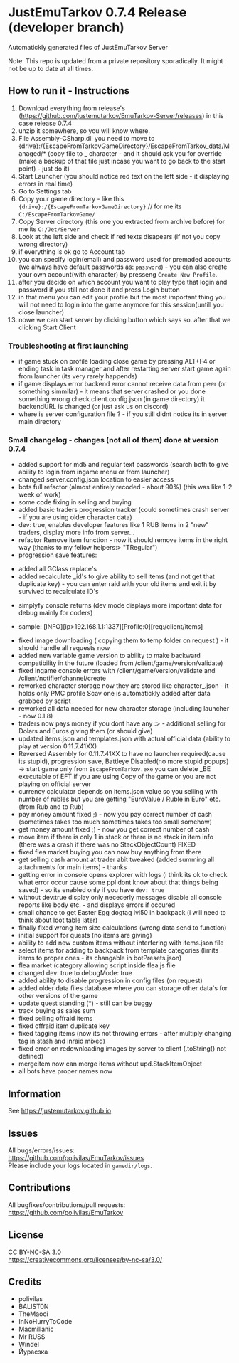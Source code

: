 # JustEmuTarkov 0.7.4 Release (developer branch)

Automatickly generated files of JustEmuTarkov Server

Note: This repo is updated from a private repository sporadically. It might not be up to date at all times.

## How to run it - Instructions

1. Download everything from release's (https://github.com/justemutarkov/EmuTarkov-Server/releases) in this case release 0.7.4
2. unzip it somewhere, so you will know where.
3. File Assembly-CSharp.dll you need to move to {drive}:/{EscapeFromTarkovGameDirectory}/EscapeFromTarkov_data/Managed/\* (copy file to \_ character - and it should ask you for override (make a backup of that file just incase you want to go back to the start point) - just do it)
4. Start Launcher (you should notice red text on the left side - it displaying errors in real time)
5. Go to Settings tab
6. Copy your game directory - like this `{drive}:/{EscapeFromTarkovGameDirectory}` // for me its `C:/EscapeFromTarkovGame/`
7. Copy Server directory (this one you extracted from archive before) for me its `C:/Jet/Server`
8. Look at the left side and check if red texts disapears (if not you copy wrong directory)
9. if everything is ok go to Account tab
10. you can specify login(email) and password used for premaded accounts (we always have default passwords as: `password`) - you can also create your own account(with character) by presseng `Create New Profile`.
11. after you decide on which account you want to play type that login and password if you still not done it and press Login button
12. in that menu you can edit your profile but the most important thing you will not need to login into the game anymore for this session(untill you close launcher)
13. nowe we can start server by clicking button which says so. after that we clicking Start Client

### Troubleshooting at first launching

- if game stuck on profile loading close game by pressing ALT+F4 or ending task in task manager and after restarting server start game again from launcher (its very rarely happends)
- if game displays error backend error cannot receive data from peer (or something simmilar) - it means that server crashed or you done something wrong check client.config.json (in game directory) it backendURL is changed (or just ask us on discord)
- where is server configuration file ? - if you still didnt notice its in server main directory

### Small changelog - changes (not all of them) done at version 0.7.4

- added support for md5 and regular text passwords (search both to give ability to login from ingame menu or from launcher)
- changed server.config.json location to easier access
- bots full refactor (almost entirely recoded - about 90%) (this was like 1-2 week of work)
- some code fixing in selling and buying
- added basic traders progression tracker (could sometimes crash server - if you are using older character data)
- dev: true, enables developer features like 1 RUB items in 2 "new" traders, display more info from server...
- refactor Remove item function - now it should remove items in the right way (thanks to my fellow helpers:> "TRegular")
- progression save features:

* added all GClass replace's
* added recalculate \_id's to give ability to sell items (and not get that duplicate key) - you can enter raid with your old items and exit it by survived to recalculate ID's

- simplyfy console returns (dev mode displays more important data for debug mainly for coders)

* sample: [INFO][ip>192.168.1.1:1337]<POST>[Profile:0][req:/client/items]

- fixed image downloading ( copying them to temp folder on request ) - it should handle all requests now
- added new variable game version to ability to make backward compatibility in the future (loaded from /client/game/version/validate)
- fixed ingame console errors with /client/game/version/validate and /client/notifier/channel/create
- reworked character storage now they are stored like character\_<number>.json - it holds only PMC profile Scav one is automatickly added after data grabbed by script
- reworked all data needed for new character storage (including launcher - now 0.1.8)
- traders now pays money if you dont have any :> - additional selling for Dolars and Euros giving them (or should give)
- updated items.json and templates.json with actual official data (ability to play at version 0.11.7.41XX)
- Reversed Assembly for 0.11.7.41XX to have no launcher required(cause its stupid), progression save, Battleye Disabled(no more stupid popups) -> start game only from `EscapeFromTarkov.exe` you can delete \_BE executable of EFT if you are using Copy of the game or you are not playing on official server
- currency calculator depends on items.json value so you selling with number of rubles but you are getting "EuroValue / Ruble in Euro" etc. (from Rub and to Rub)
- pay money amount fixed ;) - now you pay correct number of cash (sometimes takes too much sometimes takes too small somehow)
- get money amount fixed ;) - now you get correct number of cash
- move item if there is only 1 in stack or there is no stack in item info (there was a crash if there was no StackObjectCount) FIXED
- fixed flea market buying you can now buy anything from there
- get selling cash amount at trader abit tweaked (added summing all attachments for main items) - thanks
- getting error in console opens explorer with logs (i think its ok to check what error occur cause some ppl dont know about that things being saved) - so its enabled only if you have `dev: true`
- without dev:true display only nececerly messages disable all console reports like body etc. - and displays errors if occured
- small chance to get Easter Egg dogtag lvl50 in backpack (i will need to think about loot table later)
- finally fixed wrong item size calculations (wrong data send to function)
- initial support for quests (no items are giving)
- ability to add new custom items without interfering with items.json file
- select items for adding to backpack from template categories (limits items to proper ones - its changable in botPresets.json)
- flea market (category allowing script inside flea js file
- changed dev: true to debugMode: true
- added ability to disable progression in config files (on request)
- added older data files database where you can storage other data's for other versions of the game
- update quest standing (\*) - still can be buggy
- track buying as sales sum
- fixed selling offraid items
- fixed offraid item duplicate key
- fixed tagging items (now its not throwing errors - after multiply changing tag in stash and inraid mixed)
- fixed error on redownloading images by server to client (.toString() not defined)
- mergeitem now can merge items without upd.StackItemObject
- all bots have proper names now

## Information

See https://justemutarkov.github.io

## Issues

All bugs/errors/issues:<br/>
https://github.com/polivilas/EmuTarkov/issues<br/>
Please include your logs located in `gamedir/logs`.

## Contributions

All bugfixes/contributions/pull requests:<br/>
https://github.com/polivilas/EmuTarkov

## License

CC BY-NC-SA 3.0<br/>
https://creativecommons.org/licenses/by-nc-sa/3.0/

## Credits

- polivilas
- BALIST0N
- TheMaoci
- InNoHurryToCode
- Macmillanic
- Mr RUSS
- Windel
- Йуpасзка

